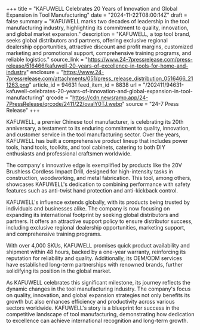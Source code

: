 +++
title = "KAFUWELL Celebrates 20 Years of Innovation and Global Expansion in Tool Manufacturing"
date = "2024-11-22T08:00:14Z"
draft = false
summary = "KAFUWELL marks two decades of leadership in the tool manufacturing industry, highlighting its commitment to quality, innovation, and global market expansion."
description = "KAFUWELL, a top tool brand, seeks global distributors and partners, offering exclusive regional dealership opportunities, attractive discount and profit margins, customized marketing and promotional support, comprehensive training programs, and reliable logistics."
source_link = "https://www.24-7pressrelease.com/press-release/516466/kafuwell-20-years-of-excellence-in-tools-for-home-and-industry"
enclosure = "https://www.24-7pressrelease.com/attachments/051/press_release_distribution_0516466_211263.png"
article_id = 94631
feed_item_id = 8838
url = "/202411/94631-kafuwell-celebrates-20-years-of-innovation-and-global-expansion-in-tool-manufacturing"
qrcode = "https://cdn.newsramp.app/24-7PressRelease/qrcode/2411/22/ovalY0TJ.webp"
source = "24-7 Press Release"
+++

<p>KAFUWELL, a premier Chinese tool manufacturer, is celebrating its 20th anniversary, a testament to its enduring commitment to quality, innovation, and customer service in the tool manufacturing sector. Over the years, KAFUWELL has built a comprehensive product lineup that includes power tools, hand tools, toolkits, and tool cabinets, catering to both DIY enthusiasts and professional craftsmen worldwide.</p><p>The company's innovative edge is exemplified by products like the 20V Brushless Cordless Impact Drill, designed for high-intensity tasks in construction, woodworking, and metal fabrication. This tool, among others, showcases KAFUWELL's dedication to combining performance with safety features such as anti-twist hand protection and anti-kickback control.</p><p>KAFUWELL's influence extends globally, with its products being trusted by individuals and businesses alike. The company is now focusing on expanding its international footprint by seeking global distributors and partners. It offers an attractive support policy to ensure distributor success, including exclusive regional dealership opportunities, marketing support, and comprehensive training programs.</p><p>With over 4,000 SKUs, KAFUWELL promises quick product availability and shipment within 48 hours, backed by a one-year warranty, reinforcing its reputation for reliability and quality. Additionally, its OEM/ODM services have established long-term partnerships with renowned brands, further solidifying its position in the global market.</p><p>As KAFUWELL celebrates this significant milestone, its journey reflects the dynamic changes in the tool manufacturing industry. The company's focus on quality, innovation, and global expansion strategies not only benefits its growth but also enhances efficiency and productivity across various sectors worldwide. KAFUWELL's story is a blueprint for success in the competitive landscape of tool manufacturing, demonstrating how dedication to excellence can achieve international recognition and long-term growth.</p>